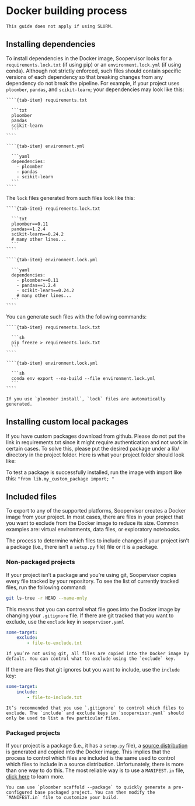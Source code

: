 # Docker building process

```{note}
This guide does not apply if using SLURM.
```

## Installing dependencies

To install dependencies in the Docker image, Soopervisor looks for a
`requirements.lock.txt` (if using pip) or an `environment.lock.yml`
(if using conda). Although not strictly enforced, such files should contain
specific versions of each dependency so that breaking changes from any
dependency do not break the pipeline. For example, if your project uses
`ploomber`, `pandas`, and `scikit-learn`; your dependencies may look like
this:

`````{tab-set}
````{tab-item} requirements.txt

  ```txt
  ploomber
  pandas
  scikit-learn
  ```
````

````{tab-item} environment.yml

  ```yaml
  dependencies:
    - ploomber
    - pandas
    - scikit-learn
  ```
````
`````

The `lock` files generated from such files look like this:

`````{tab-set}
````{tab-item} requirements.lock.txt

  ```txt
  ploomber==0.11
  pandas==1.2.4
  scikit-learn==0.24.2
  # many other lines...
  ```
````

````{tab-item} environment.lock.yml

  ```yaml
  dependencies:
    - ploomber==0.11
    - pandas==1.2.4
    - scikit-learn==0.24.2
    # many other lines...
  ```
````
`````

You can generate such files with the following commands:

`````{tab-set}
````{tab-item} requirements.lock.txt

  ```sh
  pip freeze > requirements.lock.txt
  ```
````

````{tab-item} environment.lock.yml

  ```sh
  conda env export --no-build --file environment.lock.yml
  ```
````
`````

```{tip}
If you use `ploomber install`, `lock` files are automatically generated.
```

## Installing custom local packages

If you have custom packages download from github. Please do not put the link
in requirements.txt since it might require authentication and not work in
certain cases. To solve this, please put the desired package under a lib/
directory in the project folder. Here is what your project folder should look like:

To test a package is successfully installed, run the image with import like this:
`"from lib.my_custom_package import; "`

## Included files

To export to any of the supported platforms, Soopervisor creates a Docker image
from your project. In most cases, there are files in your project that you want
to exclude from the Docker image to reduce its size. Common examples are:
virtual environments, data files, or exploratory notebooks.

The process to determine which files to include changes if your project isn’t
a package (i.e., there isn’t a `setup.py` file) file or it is a package.

### Non-packaged projects

If your project isn’t a package and you’re using git,  Soopervisor copies every
file tracked by your repository. To see the list of currently tracked
files, run the following command:

```sh
git ls-tree -r HEAD --name-only
```

This means that you can control what file goes into the Docker image by changing
your `.gitignore` file. If there are git tracked that you want to
exclude, use the `exclude` key in `soopervisor.yaml`

```yaml
some-target:
    exclude:
        - file-to-exclude.txt
```

```{note}
If you’re not using git, all files are copied into the Docker image by
default. You can control what to exclude using the `exclude` key.
```

If there are files that git ignores but you want to include, use the
`include` key:

```yaml
some-target:
    include:
        - file-to-include.txt
```

```{tip}
It’s recommended that you use `.gitignore` to control which files to exclude. The `include` and exclude keys in `soopervisor.yaml` should only be used to list a few particular files.
```

### Packaged projects

If your project is a package  (i.e., it has a `setup.py` file), a
[source distribution](https://packaging.python.org/glossary/#term-Source-Distribution-or-sdist)
is generated and copied into the Docker image. This implies that the process to
control which files are included is the same used to control which files
to include in a source distribution. Unfortunately, there is more than one way
to do this. The most reliable way is to use a `MANIFEST.in` file,
[click here](https://packaging.python.org/guides/using-manifest-in/) to learn
more.

```{tip}
You can use `ploomber scaffold --package` to quickly generate a pre-configured base packaged project. You can then modify the `MANIFEST.in` file to customize your build.
```
